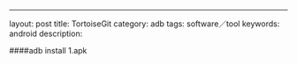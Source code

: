 ---
layout: post
title: TortoiseGit
category: adb
tags: software／tool
keywords: android
description: 

####adb install 1.apk
